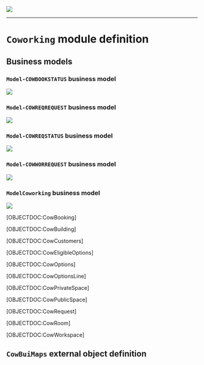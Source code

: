 <!--
 ___ _            _ _    _ _    __
/ __(_)_ __  _ __| (_)__(_) |_ /_/
\__ \ | '  \| '_ \ | / _| |  _/ -_)
|___/_|_|_|_| .__/_|_\__|_|\__\___|
            |_| 
-->
![](https://docs.simplicite.io//logos/logo250.png)
* * *

`Coworking` module definition
=============================



Business models
---------------

### `Model-COWBOOKSTATUS` business model

<img src="[MODEL:Model-COWBOOKSTATUS]"/>

### `Model-COWREQREQUEST` business model

<img src="[MODEL:Model-COWREQREQUEST]"/>

### `Model-COWREQSTATUS` business model

<img src="[MODEL:Model-COWREQSTATUS]"/>

### `Model-COWWORREQUEST` business model

<img src="[MODEL:Model-COWWORREQUEST]"/>

### `ModelCoworking` business model

<img src="[MODEL:ModelCoworking]"/>

[OBJECTDOC:CowBooking]

[OBJECTDOC:CowBuilding]

[OBJECTDOC:CowCustomers]

[OBJECTDOC:CowEligibleOptions]

[OBJECTDOC:CowOptions]

[OBJECTDOC:CowOptionsLine]

[OBJECTDOC:CowPrivateSpace]

[OBJECTDOC:CowPublicSpace]

[OBJECTDOC:CowRequest]

[OBJECTDOC:CowRoom]

[OBJECTDOC:CowWorkspace]

`CowBuiMaps` external object definition
---------------------------------------




